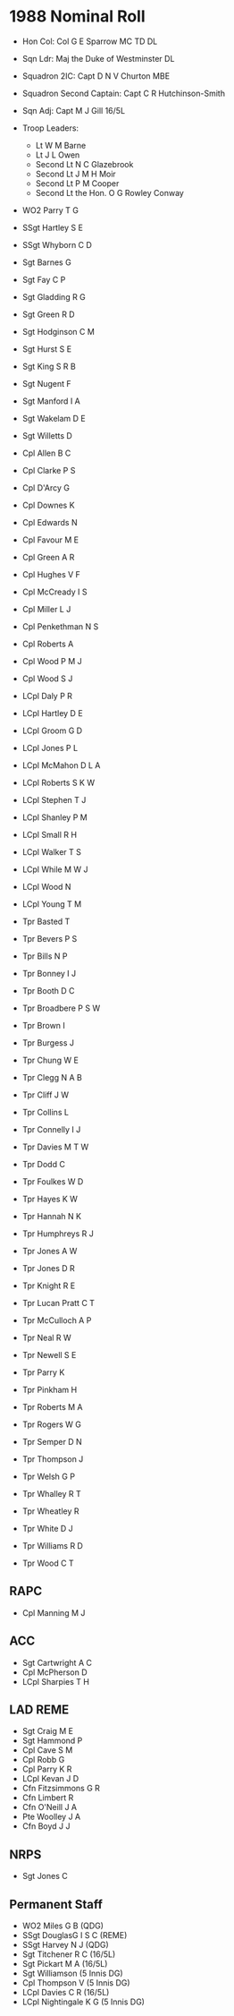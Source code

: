 # 1988 Nominal Roll

* Hon Col: Col G E Sparrow MC TD DL
* Sqn Ldr: Maj the Duke of Westminster DL
* Squadron 2IC: Capt D N V Churton MBE
* Squadron Second Captain: Capt C R Hutchinson-Smith
* Sqn Adj: Capt M J Gill 16/5L
* Troop Leaders:
  * Lt W M Barne
  * Lt J L Owen
  * Second Lt N C Glazebrook
  * Second Lt J M H Moir
  * Second Lt P M Cooper
  * Second Lt the Hon. O G Rowley Conway

* WO2 Parry T G
* SSgt Hartley S E
* SSgt Whyborn C D
* Sgt Barnes G
* Sgt Fay C P
* Sgt Gladding R G
* Sgt Green R D
* Sgt Hodginson C M
* Sgt Hurst S E
* Sgt King S R B
* Sgt Nugent F
* Sgt Manford I A
* Sgt Wakelam D E
* Sgt Willetts D
* Cpl Allen B C
* Cpl Clarke P S
* Cpl D'Arcy G
* Cpl Downes K
* Cpl Edwards N
* Cpl Favour M E
* Cpl Green A R
* Cpl Hughes V F
* Cpl McCready I S
* Cpl Miller L J
* Cpl Penkethman N S
* Cpl Roberts A
* Cpl Wood P M J
* Cpl Wood S J
* LCpl Daly P R
* LCpl Hartley D E
* LCpl Groom G D
* LCpl Jones P L
* LCpl McMahon D L A
* LCpl Roberts S K W
* LCpl Stephen T J
* LCpl Shanley P M
* LCpl Small R H
* LCpl Walker T S
* LCpl While M W J
* LCpl Wood N
* LCpl Young T M
* Tpr Basted T
* Tpr Bevers P S
* Tpr Bills N P
* Tpr Bonney I J
* Tpr Booth D C
* Tpr Broadbere P S W
* Tpr Brown I
* Tpr Burgess J
* Tpr Chung W E
* Tpr Clegg N A B
* Tpr Cliff J W
* Tpr Collins L
* Tpr Connelly I J
* Tpr Davies M T W
* Tpr Dodd C
* Tpr Foulkes W D
* Tpr Hayes K W
* Tpr Hannah N K
* Tpr Humphreys R J
* Tpr Jones A W
* Tpr Jones D R
* Tpr Knight R E
* Tpr Lucan Pratt C T
* Tpr McCulloch A P
* Tpr Neal R W
* Tpr Newell S E
* Tpr Parry K
* Tpr Pinkham H
* Tpr Roberts M A
* Tpr Rogers W G
* Tpr Semper D N
* Tpr Thompson J
* Tpr Welsh G P
* Tpr Whalley R T
* Tpr Wheatley R
* Tpr White D J
* Tpr Williams R D
* Tpr Wood C T

## RAPC

* Cpl Manning M J

## ACC

* Sgt Cartwright A C
* Cpl McPherson D
* LCpl Sharpies T H

## LAD REME

* Sgt Craig M E
* Sgt Hammond P
* Cpl Cave S M
* Cpl Robb G
* Cpl Parry K R
* LCpl Kevan J D
* Cfn Fitzsimmons G R
* Cfn Limbert R
* Cfn O'Neill J A
* Pte Woolley J A
* Cfn Boyd J J

## NRPS

* Sgt Jones C

## Permanent Staff

* WO2 Miles G B (QDG)
* SSgt DouglasG I S C (REME)
* SSgt Harvey N J (QDG)
* Sgt Titchener R C (16/5L)
* Sgt Pickart M A (16/5L)
* Sgt Williamson (5 Innis DG)
* Cpl Thompson V (5 Innis DG)
* LCpl Davies C R (16/5L)
* LCpl Nightingale K G (5 Innis DG)
